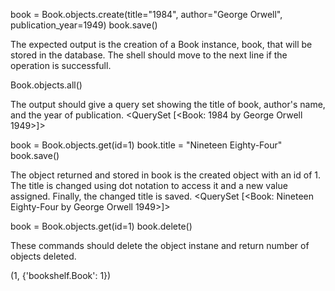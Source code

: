 book = Book.objects.create(title="1984", author="George Orwell", publication_year=1949)
book.save()

The expected output is the creation of a Book instance, book, that will be stored in the database. The shell should move to the next line if the operation is successfull.

Book.objects.all()

The output should give a query set showing the title of book, author's name, and the year of publication.
<QuerySet [<Book: 1984 by George Orwell 1949>]>

book = Book.objects.get(id=1)
book.title = "Nineteen Eighty-Four"
book.save()

The object returned and stored in book is the created object with an id of 1. The title is changed using dot notation to access it and a new value assigned. Finally, the changed title is saved.
<QuerySet [<Book: Nineteen Eighty-Four by George Orwell 1949>]>

book = Book.objects.get(id=1)
book.delete()

These commands should delete the object instane and return number of objects deleted.

(1, {'bookshelf.Book': 1})
